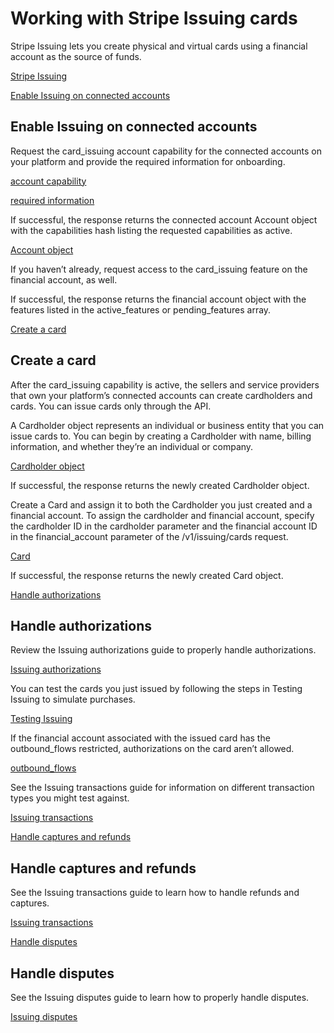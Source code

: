 # Working with Stripe Issuing cards

Stripe Issuing lets you create physical and virtual cards using a financial account as the source of funds.

[Stripe Issuing](/issuing)

[Enable Issuing on connected accounts](#enable)

## Enable Issuing on connected accounts

Request the card_issuing account capability for the connected accounts on your platform and provide the required information for onboarding.

[account capability](/connect/account-capabilities)

[required information](/issuing/connect#required-verification-information)

If successful, the response returns the connected account Account object with the capabilities hash listing the requested capabilities as active.

[Account object](/api/accounts/object)

If you haven’t already, request access to the card_issuing feature on the financial account, as well.

If successful, the response returns the financial account object with the features listed in the active_features or pending_features array.

[Create a card](#create-card)

## Create a card

After the card_issuing capability is active, the sellers and service providers that own your platform’s connected accounts can create cardholders and cards. You can issue cards only through the API.

A Cardholder object represents an individual or business entity that you can issue cards to. You can begin by creating a Cardholder with name, billing information, and whether they’re an individual or company.

[Cardholder object](/api/#issuing_cardholder_object)

If successful, the response returns the newly created Cardholder object.

Create a Card and assign it to both the Cardholder you just created and a financial account. To assign the cardholder and financial account, specify the cardholder ID in the cardholder parameter and the financial account ID in the financial_account parameter of the /v1/issuing/cards request.

[Card](/api/#issuing_card_object)

If successful, the response returns the newly created Card object.

[Handle authorizations](#handle-auth)

## Handle authorizations

Review the Issuing authorizations guide to properly handle authorizations.

[Issuing authorizations](/issuing/purchases/authorizations)

You can test the cards you just issued by following the steps in Testing Issuing to simulate purchases.

[Testing Issuing](/issuing/testing)

If the financial account associated with the issued card has the outbound_flows restricted, authorizations on the card aren’t allowed.

[outbound_flows](/api/treasury/financial_accounts/create#create_financial_account-platform_restrictions-outbound_flows)

See the Issuing transactions guide for information on different transaction types you might test against.

[Issuing transactions](/issuing/purchases/transactions#handling-other-transactions)

[Handle captures and refunds](#capture)

## Handle captures and refunds

See the Issuing transactions guide to learn how to handle refunds and captures.

[Issuing transactions](/issuing/purchases/transactions)

[Handle disputes](#disputes)

## Handle disputes

See the Issuing disputes guide to learn how to properly handle disputes.

[Issuing disputes](/issuing/purchases/disputes)

